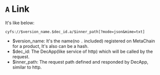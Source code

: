 # `A` Link

It's like below:

```
cyfs://$version_name.$dec_id.a/$inner_path[?mode=json&mime=txt]
```

-   $version_name: It's the name(no `.` included) registered on MetaChain for a product, It's also can be a hash.
-   $dec_id: The DecApp(like service of http) which will be called by the request.
-   $inner_path: The request path defined and responded by DecApp, similar to http.
